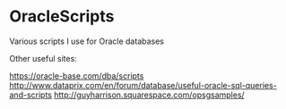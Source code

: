 # OracleScripts
Various scripts I use for Oracle databases

Other useful sites: 

https://oracle-base.com/dba/scripts
http://www.dataprix.com/en/forum/database/useful-oracle-sql-queries-and-scripts
http://guyharrison.squarespace.com/opsgsamples/

